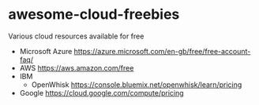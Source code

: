 # awesome-cloud-freebies
Various cloud resources available for free

* Microsoft Azure https://azure.microsoft.com/en-gb/free/free-account-faq/
* AWS https://aws.amazon.com/free
* IBM
  * OpenWhisk https://console.bluemix.net/openwhisk/learn/pricing
* Google https://cloud.google.com/compute/pricing
